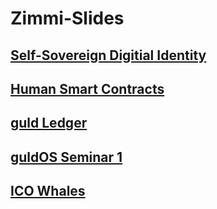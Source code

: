 # Zimmi-Slides

## [Self-Sovereign Digitial Identity](https://github.com/Alexstang/Zimmi-Slides/blob/master/Self-Sovereign-Digital-Identity/Self-Sovereign-Digital-Identity.md)

## [Human Smart Contracts](https://github.com/Alexstang/Zimmi-Slides/blob/master/Human-Smart-Contracts.md)

## [guld Ledger](https://github.com/Alexstang/Zimmi-Slides/blob/master/Guld-Ledger.md)

## [guldOS Seminar 1](https://github.com/Alexstang/Zimmi-Slides/blob/master/guldOS-Seminar1.md)

## [ICO Whales](https://github.com/Alexstang/Zimmi-Slides/blob/master/ICO-Whales.md)
